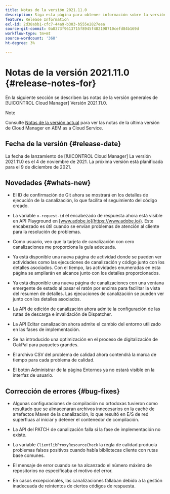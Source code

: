 ```yaml
---
title: Notas de la versión 2021.11.0
description: Siga esta página para obtener información sobre la versión 2021.11.0 de Cloud Manager
feature: Release Information
exl-id: 2d38abb1-cfc7-44a9-b303-b555e2827eea
source-git-commit: 0a8373f9613715f8945f482198710cefd84b169d
workflow-type: tm+mt
source-wordcount: '368'
ht-degree: 3%

---
```


# Notas de la versión 2021.11.0 {#release-notes-for}

En la siguiente sección se describen las notas de la versión generales de [!UICONTROL Cloud Manager] Versión 2021.11.0.

>[!NOTE]
>Consulte [Notas de la versión actual](https://experienceleague.adobe.com/docs/experience-manager-cloud-service/onboarding/getting-access/release-notes-cloud-manager/release-notes-cm-current.html?lang=en#getting-access) para ver las notas de la última versión de Cloud Manager en AEM as a Cloud Service.

## Fecha de la versión {#release-date}

La fecha de lanzamiento de [!UICONTROL Cloud Manager] La versión 2021.11.0 es el 4 de noviembre de 2021.
La próxima versión está planificada para el 9 de diciembre de 2021.

## Novedades {#whats-new}

* El ID de confirmación de Git ahora se mostrará en los detalles de ejecución de la canalización, lo que facilita el seguimiento del código creado.

* La variable `x-request-id` el encabezado de respuesta ahora está visible en API Playground en [www.adobe.io](https://www.adobe.io/). Este encabezado es útil cuando se envían problemas de atención al cliente para la resolución de problemas.

* Como usuario, veo que la tarjeta de canalización con cero canalizaciones me proporciona la guía adecuada.

* Ya está disponible una nueva página de actividad donde se pueden ver actividades como las ejecuciones de canalización y código junto con los detalles asociados. Con el tiempo, las actividades enumeradas en esta página se ampliarán en alcance junto con los detalles proporcionados.

* Ya está disponible una nueva página de canalizaciones con una ventana emergente de estado al pasar el ratón por encima para facilitar la vista del resumen de detalles. Las ejecuciones de canalización se pueden ver junto con los detalles asociados.

* La API de edición de canalización ahora admite la configuración de las rutas de descarga e invalidación de Dispatcher.

* La API Editar canalización ahora admite el cambio del entorno utilizado en las fases de implementación.

* Se ha introducido una optimización en el proceso de digitalización de OakPal para paquetes grandes.

* El archivo CSV del problema de calidad ahora contendrá la marca de tiempo para cada problema de calidad.

* El botón Administrar de la página Entornos ya no estará visible en la interfaz de usuario.

## Corrección de errores {#bug-fixes}

* Algunas configuraciones de compilación no ortodoxas tuvieron como resultado que se almacenaran archivos innecesarios en la caché de artefactos Maven de la canalización, lo que resultó en E/S de red superfluas al iniciar y detener el contenedor de compilación.

* La API del PATCH de canalización falla si la fase de implementación no existe.

* La variable `ClientlibProxyResourceCheck` la regla de calidad producía problemas falsos positivos cuando había bibliotecas cliente con rutas base comunes.

* El mensaje de error cuando se ha alcanzado el número máximo de repositorios no especificaba el motivo del error.

* En casos excepcionales, las canalizaciones fallaban debido a la gestión inadecuada de reintentos de ciertos códigos de respuesta.
